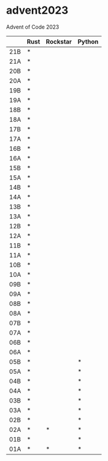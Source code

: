 # advent2023

Advent of Code 2023

|     | Rust | Rockstar | Python |
| --- | ---- | -------- | -------|
| 21B |  \*  |          |        |  
| 21A |  \*  |          |        |
| 20B |  \*  |          |        |  
| 20A |  \*  |          |        |
| 19B |  \*  |          |        |  
| 19A |  \*  |          |        |
| 18B |  \*  |          |        |  
| 18A |  \*  |          |        |
| 17B |  \*  |          |        |  
| 17A |  \*  |          |        |
| 16B |  \*  |          |        |  
| 16A |  \*  |          |        |
| 15B |  \*  |          |        |  
| 15A |  \*  |          |        |
| 14B |  \*  |          |        |  
| 14A |  \*  |          |        |
| 13B |  \*  |          |        |  
| 13A |  \*  |          |        |
| 12B |  \*  |          |        |  
| 12A |  \*  |          |        |
| 11B |  \*  |          |        |  
| 11A |  \*  |          |        |
| 10B |  \*  |          |        |  
| 10A |  \*  |          |        |
| 09B |  \*  |          |        |  
| 09A |  \*  |          |        |
| 08B |  \*  |          |        |  
| 08A |  \*  |          |        |
| 07B |  \*  |          |        |  
| 07A |  \*  |          |        |
| 06B |  \*  |          |        |  
| 06A |  \*  |          |        |
| 05B |  \*  |          | \*     |  
| 05A |  \*  |          | \*     |
| 04B |  \*  |          | \*     |
| 04A |  \*  |          | \*     |
| 03B |  \*  |          | \*     |
| 03A |  \*  |          | \*     |
| 02B |  \*  |          | \*     |
| 02A |  \*  | \*       | \*     |
| 01B |  \*  |          | \*     |
| 01A |  \*  | \*       | \*     |